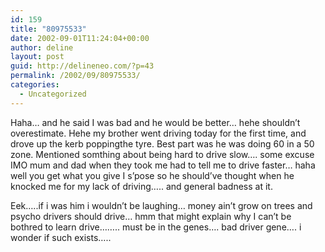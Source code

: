 ```yaml
---
id: 159
title: "80975533"
date: 2002-09-01T11:24:04+00:00
author: deline
layout: post
guid: http://delineneo.com/?p=43
permalink: /2002/09/80975533/
categories:
  - Uncategorized
---
```

Haha&#8230; and he said I was bad and he would be better&#8230; hehe shouldn&#8217;t overestimate. Hehe my brother went driving today for the first time, and drove up the kerb poppingthe tyre. Best part was he was doing 60 in a 50 zone. Mentioned somthing about being hard to drive slow&#8230;. some excuse IMO mum and dad when they took me had to tell me to drive faster&#8230; haha well you get what you give I s&#8217;pose so he should&#8217;ve thought when he knocked me for my lack of driving&#8230;.. and general badness at it.
  
Eek&#8230;..if i was him i wouldn&#8217;t be laughing&#8230; money ain&#8217;t grow on trees and psycho drivers should drive&#8230; hmm that might explain why I can&#8217;t be bothred to learn drive&#8230;&#8230;.. must be in the genes&#8230;. bad driver gene&#8230;. i wonder if such exists&#8230;..